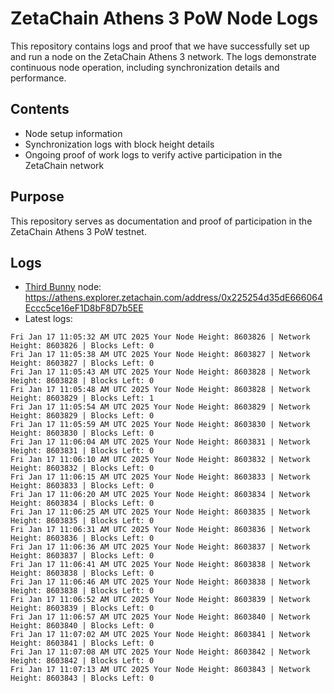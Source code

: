 # ZetaChain Athens 3 PoW Node Logs
This repository contains logs and proof that we have successfully set up and run a node on the ZetaChain Athens 3 network. The logs demonstrate continuous node operation, including synchronization details and performance.

## Contents
- Node setup information
- Synchronization logs with block height details
- Ongoing proof of work logs to verify active participation in the ZetaChain network

## Purpose
This repository serves as documentation and proof of participation in the ZetaChain Athens 3 PoW testnet.

## Logs

- [Third Bunny](https://thirdbunny.xyz/) node: https://athens.explorer.zetachain.com/address/0x225254d35dE666064Eccc5ce16eF1D8bF8D7b5EE
- Latest logs:
```
Fri Jan 17 11:05:32 AM UTC 2025 Your Node Height: 8603826 | Network Height: 8603826 | Blocks Left: 0
Fri Jan 17 11:05:38 AM UTC 2025 Your Node Height: 8603827 | Network Height: 8603827 | Blocks Left: 0
Fri Jan 17 11:05:43 AM UTC 2025 Your Node Height: 8603828 | Network Height: 8603828 | Blocks Left: 0
Fri Jan 17 11:05:48 AM UTC 2025 Your Node Height: 8603828 | Network Height: 8603829 | Blocks Left: 1
Fri Jan 17 11:05:54 AM UTC 2025 Your Node Height: 8603829 | Network Height: 8603829 | Blocks Left: 0
Fri Jan 17 11:05:59 AM UTC 2025 Your Node Height: 8603830 | Network Height: 8603830 | Blocks Left: 0
Fri Jan 17 11:06:04 AM UTC 2025 Your Node Height: 8603831 | Network Height: 8603831 | Blocks Left: 0
Fri Jan 17 11:06:10 AM UTC 2025 Your Node Height: 8603832 | Network Height: 8603832 | Blocks Left: 0
Fri Jan 17 11:06:15 AM UTC 2025 Your Node Height: 8603833 | Network Height: 8603833 | Blocks Left: 0
Fri Jan 17 11:06:20 AM UTC 2025 Your Node Height: 8603834 | Network Height: 8603834 | Blocks Left: 0
Fri Jan 17 11:06:25 AM UTC 2025 Your Node Height: 8603835 | Network Height: 8603835 | Blocks Left: 0
Fri Jan 17 11:06:31 AM UTC 2025 Your Node Height: 8603836 | Network Height: 8603836 | Blocks Left: 0
Fri Jan 17 11:06:36 AM UTC 2025 Your Node Height: 8603837 | Network Height: 8603837 | Blocks Left: 0
Fri Jan 17 11:06:41 AM UTC 2025 Your Node Height: 8603838 | Network Height: 8603838 | Blocks Left: 0
Fri Jan 17 11:06:46 AM UTC 2025 Your Node Height: 8603838 | Network Height: 8603838 | Blocks Left: 0
Fri Jan 17 11:06:52 AM UTC 2025 Your Node Height: 8603839 | Network Height: 8603839 | Blocks Left: 0
Fri Jan 17 11:06:57 AM UTC 2025 Your Node Height: 8603840 | Network Height: 8603840 | Blocks Left: 0
Fri Jan 17 11:07:02 AM UTC 2025 Your Node Height: 8603841 | Network Height: 8603841 | Blocks Left: 0
Fri Jan 17 11:07:08 AM UTC 2025 Your Node Height: 8603842 | Network Height: 8603842 | Blocks Left: 0
Fri Jan 17 11:07:13 AM UTC 2025 Your Node Height: 8603843 | Network Height: 8603843 | Blocks Left: 0
```
